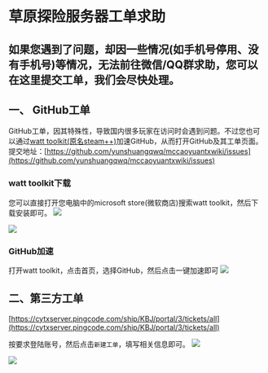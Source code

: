 # 草原探险服务器工单求助
## 如果您遇到了问题，却因一些情况(如手机号停用、没有手机号)等情况，无法前往微信/QQ群求助，您可以在这里提交工单，我们会尽快处理。

## 一、 GitHub工单
GitHub工单，因其特殊性，导致国内很多玩家在访问时会遇到问题。不过您也可以通过[watt toolkit(原名steam++)](https://steampp.net/)加速GitHub，从而打开GitHub及其工单页面。
提交地址：[https://github.com/yunshuangqwq/mccaoyuantxwiki/issues](https://github.com/yunshuangqwq/mccaoyuantxwiki/issues)
### watt toolkit下载
您可以直接打开您电脑中的microsoft store(微软商店)搜索watt toolkit，然后下载安装即可。
![](https://img.yunr.us.kg/api/cfile/AgACAgUAAyEGAASO2xA4AAMYZweqinMdGRBWiIkJB4vI0re0A3QAAp_BMRtRgEFUeLoxZe1RUYsBAAMCAAN5AAM2BA)

![](https://img.yunr.us.kg/api/cfile/AgACAgUAAyEGAASO2xA4AAMZZweqlqy3ZxOf0QM2GwYkeslNkagAAqDBMRtRgEFU7kt_ROghgqEBAAMCAAN5AAM2BA)

### GitHub加速
打开watt toolkit，点击首页，选择GitHub，然后点击一键加速即可
![](https://img.yunr.us.kg/api/cfile/AgACAgUAAyEGAASO2xA4AAMaZweq22Tl61dhgczPBMrrK6vsQPEAAqbBMRtRgEFUYY8GYLnKQmQBAAMCAAN5AAM2BA)

## 二、第三方工单
[https://cytxserver.pingcode.com/ship/KBJ/portal/3/tickets/all](https://cytxserver.pingcode.com/ship/KBJ/portal/3/tickets/all)

按要求登陆账号，然后点击`新建工单`，填写相关信息即可。
![](https://img.yunr.us.kg/api/cfile/AgACAgUAAyEGAASO2xA4AAMbZwercvAhLMOJB69CcEhk3alF3qYAArfBMRtRgEFUtfb31DLgci0BAAMCAAN3AAM2BA)

![](https://img.yunr.us.kg/api/cfile/AgACAgUAAyEGAASO2xA4AAMcZwerfm6fd0CLRm8Wv7OVmzMdkXwAArjBMRtRgEFUqg0VBkD5CWUBAAMCAAN3AAM2BA)


